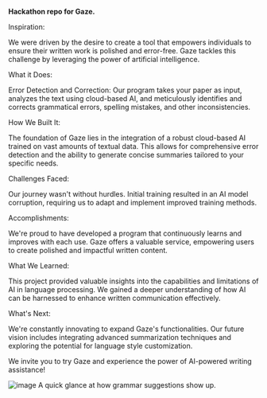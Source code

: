 **Hackathon repo for Gaze.**


Inspiration:

We were driven by the desire to create a tool that empowers individuals to ensure their written work is polished and error-free. Gaze tackles this challenge by leveraging the power of artificial intelligence.

What it Does:

Error Detection and Correction: Our program takes your paper as input, analyzes the text using cloud-based AI, and meticulously identifies and corrects grammatical errors, spelling mistakes, and other inconsistencies.

How We Built It:

The foundation of Gaze lies in the integration of a robust cloud-based AI trained on vast amounts of textual data. This allows for comprehensive error detection and the ability to generate concise summaries tailored to your specific needs.

Challenges Faced:

Our journey wasn't without hurdles. Initial training resulted in an AI model corruption, requiring us to adapt and implement improved training methods.

Accomplishments:

We're proud to have developed a program that continuously learns and improves with each use. Gaze offers a valuable service, empowering users to create polished and impactful written content.

What We Learned:

This project provided valuable insights into the capabilities and limitations of AI in language processing. We gained a deeper understanding of how AI can be harnessed to enhance written communication effectively.

What's Next:

We're constantly innovating to expand Gaze's functionalities. Our future vision includes integrating advanced summarization techniques and exploring the potential for language style customization.

We invite you to try Gaze and experience the power of AI-powered writing assistance!


![image](https://github.com/rohsaurus/ImageReconginationGrammarProject/assets/55811427/16136ac5-e53e-43a9-8e00-75c05cdda6b8)
A quick glance at how grammar suggestions show up. 
